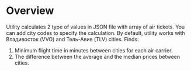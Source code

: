 # Overview

Utility calculates 2 type of values in JSON file with array of air tickets.
You can add city codes to specify the calculation.
By default, utility works with Владивосток (VVO) and Тель-Авив (TLV) cities.
Finds:
1) Minimum flight time in minutes between cities for each air carrier.
2) The difference between the average and the median prices between cities.
